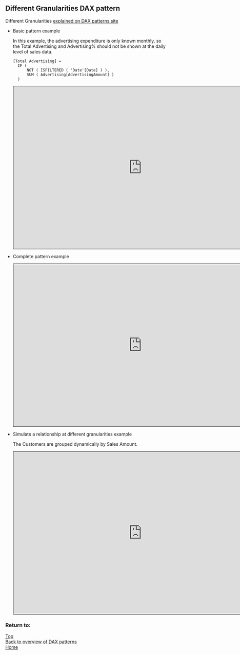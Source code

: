 <style>
    iframe {
      border: 1px solid black;
      width: 800px;
      height: 506px;
    }
</style>


## Different Granularities DAX pattern

Different Granularities	[explained on DAX patterns site](https://www.daxpatterns.com/handling-different-granularities/)

- Basic pattern example
    
    In this example, the advertising expenditure is only known monthly, so the Total Advertising and Advertising% should not be shown at the daily level of sales data.
    
    ```
    [Total Advertising] =
      IF (
          NOT ( ISFILTERED ( 'Date'[Date] ) ),
          SUM ( Advertising[AdvertisingAmount] )
      )
    ```
    
    <iframe id="iframe-ds1" title="Dynamic-Segmentation-1" importance="low" allow="fullscreen"
    src="https://app.powerbi.com/view?r=eyJrIjoiMWFlZTA4NzItOGY1Ny00YzdiLTgzYmEtMzY3NTVhNTk0ZmRmIiwidCI6Ijg1OTBlYTFlLTdiMjctNDJlNS04MTdmLTZjOGYzNzE5ZjMxNCJ9">
    </iframe>
    

- Complete pattern example
    
    <iframe id="iframe-ds2" title="Dynamic-Segmentation-2" importance="low"  allow="fullscreen" 
    src="https://app.powerbi.com/view?r=eyJrIjoiYmJlMDMxNTMtZWQwYS00ZTZmLThkOTQtY2Y2ZGIxNjMyMjJjIiwidCI6Ijg1OTBlYTFlLTdiMjctNDJlNS04MTdmLTZjOGYzNzE5ZjMxNCJ9">
    </iframe>
           
- Simulate a relationship at different granularities example

  The Customers are grouped dynamically by Sales Amount.

    <iframe id="iframe-ds3" title="Dynamic-Segmentation-3" importance="low"  allow="fullscreen" 
    src="https://app.powerbi.com/view?r=eyJrIjoiMTA2NzAxYmUtNDEyZS00ZjVlLWFmYTItZWFlYzY2Y2E4YTZiIiwidCI6Ijg1OTBlYTFlLTdiMjctNDJlNS04MTdmLTZjOGYzNzE5ZjMxNCJ9">
    </iframe>
     
    
### Return to: 
[Top](#different-granularities-dax-pattern)  
[Back to overview of DAX patterns](/Power-BI-samples-DAX-patterns)  
[Home](/.)

